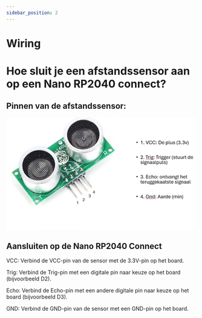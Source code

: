 ```yaml
---
sidebar_position: 2
---
```


# Wiring

# Hoe sluit je een afstandssensor aan op een Nano RP2040 connect?

## Pinnen van de afstandssensor:

![afstandssensor](RCWL-1601_numbers.jpg)

## Aansluiten op de Nano RP2040 Connect

VCC: Verbind de VCC-pin van de sensor met de 3.3V-pin op het board.

Trig: Verbind de Trig-pin met een digitale pin naar keuze op het board (bijvoorbeeld D2).

Echo: Verbind de Echo-pin met een andere digitale pin naar keuze op het board (bijvoorbeeld D3).

GND: Verbind de GND-pin van de sensor met een GND-pin op het board.